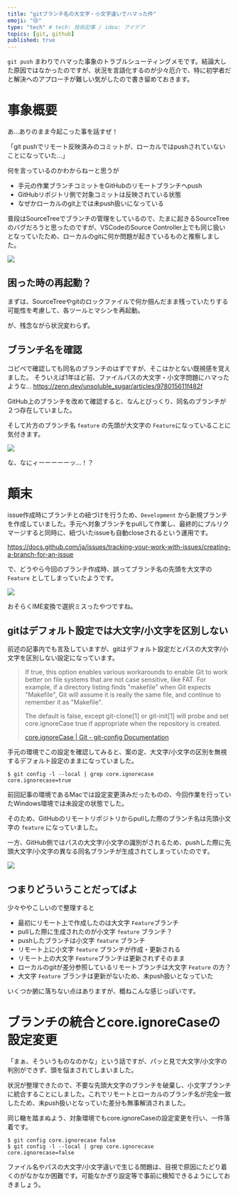 ```yaml
---
title: "gitブランチ名の大文字・小文字違いでハマった件"
emoji: "😢"
type: "tech" # tech: 技術記事 / idea: アイデア
topics: [git, github]
published: true
---
```


`git push` まわりでハマった事象のトラブルシューティングメモです。結論大した原因ではなかったのですが、状況を言語化するのが少々厄介で、特に初学者だと解決へのアプローチが難しい気がしたので書き留めておきます。

# 事象概要

あ…ありのまま今起こった事を話すぜ！

「git pushでリモート反映済みのコミットが、ローカルではpushされていないことになっていた…」

何を言っているのかわからねーと思うが

- 手元の作業ブランチコミットをGitHubのリモートブランチへpush
- GitHubリポジトリ側で対象コミットは反映されている状態
- なぜかローカルのgit上では未push扱いになっている

普段はSourceTreeでブランチの管理をしているので、たまに起きるSourceTreeのバグだろうと思ったのですが、VSCodeのSource Controller上でも同じ扱いとなっていたため、ローカルのgitに何か問題が起きているものと推察しました。

![](https://storage.googleapis.com/zenn-user-upload/5b115c7de93e-20240604.png)


## 困った時の再起動？

まずは、SourceTreeやgitのロックファイルで何か掴んだまま残っていたりする可能性を考慮して、各ツールとマシンを再起動。

が、残念ながら状況変わらず。

## ブランチ名を確認

コピペで確認しても同名のブランチのはずですが、そこはかとない既視感を覚えました。
そういえば1年ほど前、ファイルパスの大文字・小文字問題にハマったような…
https://zenn.dev/unsoluble_sugar/articles/978015611f482f

GitHub上のブランチを改めて確認すると、なんとびっくり、同名のブランチが２つ存在していました。

そして片方のブランチ名 `feature` の先頭が大文字の `Feature`になっていることに気付きます。

![](https://storage.googleapis.com/zenn-user-upload/9664937983d5-20240604.png)

な、なにィーーーーーッ…！？

# 顛末

issue作成時にブランチとの紐づけを行うため、`Development` から新規ブランチを作成していました。手元へ対象ブランチをpullして作業し、最終的にプルリクマージすると同時に、紐づいたissueも自動closeされるという運用です。

https://docs.github.com/ja/issues/tracking-your-work-with-issues/creating-a-branch-for-an-issue

で、どうやら今回のブランチ作成時、誤ってブランチ名の先頭を大文字の `Feature` としてしまっていたようです。

![](https://storage.googleapis.com/zenn-user-upload/201d79443ae6-20240604.png)

おそらくIME変換で選択ミスったやつですね。

## gitはデフォルト設定では大文字/小文字を区別しない
前述の記事内でも言及していますが、gitはデフォルト設定だとパスの大文字/小文字を区別しない設定になっています。

> If true, this option enables various workarounds to enable Git to work better on file systems that are not case sensitive, like FAT. For example, if a directory listing finds "makefile" when Git expects "Makefile", Git will assume it is really the same file, and continue to remember it as "Makefile".
> 
> The default is false, except git-clone[1] or git-init[1] will probe and set core.ignoreCase true if appropriate when the repository is created.
> 
> [core.ignoreCase | Git - git-config Documentation](https://git-scm.com/docs/git-config/2.14.6#Documentation/git-config.txt-coreignoreCase)

手元の環境でこの設定を確認してみると、案の定、大文字/小文字の区別を無視するデフォルト設定のままになっていました。

```shell
$ git config -l --local | grep core.ignorecase
core.ignorecase=true
```

前回記事の環境であるMacでは設定変更済みだったものの、今回作業を行っていたWindows環境では未設定の状態でした。

そのため、GitHubのリモートリポジトリからpullした際のブランチ名は先頭小文字の `feature` になっていました。

一方、GitHub側ではパスの大文字/小文字の識別がされるため、pushした際に先頭大文字/小文字の異なる同名ブランチが生成されてしまっていたのです。

![](https://storage.googleapis.com/zenn-user-upload/9664937983d5-20240604.png)

## つまりどういうことだってばよ
少々ややこしいので整理すると
- 最初にリモート上で作成したのは大文字 `Feature`ブランチ
- pullした際に生成されたのが小文字 `feature` ブランチ？
- pushしたブランチは小文字 `feature` ブランチ
- リモート上に小文字 `feature` ブランチが作成・更新される
- リモート上の大文字 `Feature`ブランチは更新されずそのまま
- ローカルのgitが差分参照しているリモートブランチは大文字 `Feature` の方？
- 大文字 `Feature` ブランチは更新がないため、未push扱いとなっていた

いくつか腑に落ちない点はありますが、概ねこんな感じっぽいです。

# ブランチの統合とcore.ignoreCaseの設定変更

「まぁ、そういうものなのかな」という話ですが、パッと見で大文字/小文字の判別ができず、頭を悩まされてしまいました。

状況が整理できたので、不要な先頭大文字のブランチを破棄し、小文字ブランチに統合することにしました。これでリモートとローカルのブランチ名が完全一致したため、未push扱いとなっていた差分も無事解消されました。

同じ轍を踏まぬよう、対象環境でもcore.ignoreCaseの設定変更を行い、一件落着です。

```shell
$ git config core.ignorecase false
$ git config -l --local | grep core.ignorecase
core.ignorecase=false
```

ファイル名やパスの大文字/小文字違いで生じる問題は、目視で原因にたどり着くのがなかなか困難です。可能なかぎり設定等で事前に検知できるようにしておきましょう。